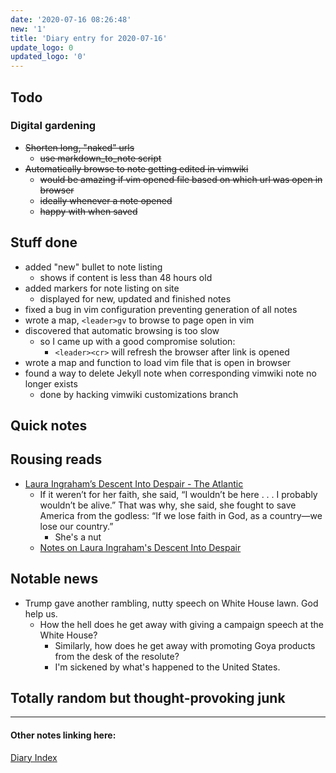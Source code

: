 ```yaml
---
date: '2020-07-16 08:26:48'
new: '1'
title: 'Diary entry for 2020-07-16'
update_logo: 0
updated_logo: '0'
---
```

## Todo
### Digital gardening
* ~~Shorten long, "naked" urls~~
  * ~~use markdown_to_note script~~
* ~~Automatically browse to note getting edited in vimwiki~~
  * ~~would be amazing if vim opened file based on which url was open in browser~~
  * ~~ideally whenever a note opened~~
  * ~~happy with when saved~~

## Stuff done
* added "new" bullet to note listing
  * shows if content is less than 48 hours old
* added markers for note listing on site
  * displayed for new, updated and finished notes
* fixed a bug in vim configuration preventing generation of all notes
* wrote a map, `<leader>gv` to browse to page open in vim
* discovered that automatic browsing is too slow
  * so I came up with a good compromise solution:
    * `<leader><cr>` will refresh the browser after link is opened
* wrote a map and function to load vim file that is open in browser
* found a way to delete Jekyll note when corresponding vimwiki note no longer
  exists
  * done by hacking vimwiki customizations branch

## Quick notes

## Rousing reads
* [Laura Ingraham’s Descent Into Despair - The Atlantic](https://www.theatlantic.com/ideas/archive/2020/07/laura-ingrahams-descent-into-despair/614245/?utm_source=digg)
  * If it weren’t for her faith, she said, “I wouldn’t be here . . . I probably wouldn’t be alive.” That was why, she said, she fought to save America from the godless: “If we lose faith in God, as a country—we lose our country.”
    * She's a nut
  * [Notes on Laura Ingraham's Descent Into Despair](/Notes-on-Laura-Ingraham's-Descent-Into-Despair)

## Notable news
* Trump gave another rambling, nutty speech on White House lawn. God help us.
  * How the hell does he get away with giving a campaign speech at the White
    House?
    * Similarly, how does he get away with promoting Goya products from the desk
      of the resolute?
    * I'm sickened by what's happened to the United States.

## Totally random but thought-provoking junk

---
#### Other notes linking here:

[Diary Index](/diary)
